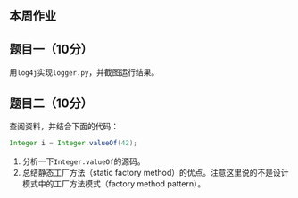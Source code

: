 ## 本周作业
## 题目一（10分）
用`log4j`实现`logger.py`，并截图运行结果。

## 题目二（10分）
查阅资料，并结合下面的代码：

```java
Integer i = Integer.valueOf(42); 
```

1. 分析一下`Integer.valueOf`的源码。
2. 总结静态工厂方法（static factory method）的优点。注意这里说的不是设计模式中的工厂方法模式（factory method pattern）。
